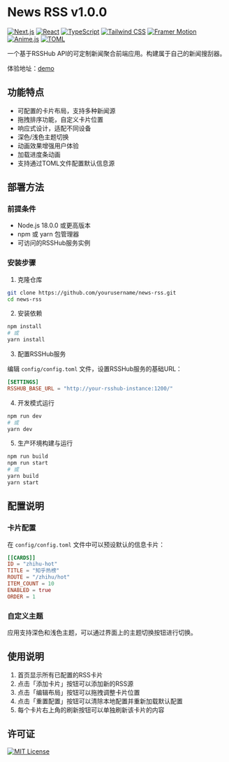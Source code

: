 # News RSS v1.0.0

[![Next.js](https://img.shields.io/badge/Next.js-15-black?logo=next.js)](https://nextjs.org/) [![React](https://img.shields.io/badge/React-19-blue?logo=react)](https://reactjs.org/) [![TypeScript](https://img.shields.io/badge/TypeScript-5-blue?logo=typescript)](https://www.typescriptlang.org/) [![Tailwind CSS](https://img.shields.io/badge/Tailwind-3-38B2AC?logo=tailwind-css)](https://tailwindcss.com/) [![Framer Motion](https://img.shields.io/badge/Framer-Motion-0055FF?logo=framer)](https://www.framer.com/motion/) [![Anime.js](https://img.shields.io/badge/Anime.js-4-red?logo=anime.js)](https://animejs.com/) [![TOML](https://img.shields.io/badge/TOML-3-yellow)](https://toml.io/)

一个基于RSSHub API的可定制新闻聚合前端应用。构建属于自己的新闻搜刮器。

体验地址：[demo](https://news-rss.vercel.app/)



## 功能特点

- 可配置的卡片布局，支持多种新闻源
- 拖拽排序功能，自定义卡片位置
- 响应式设计，适配不同设备
- 深色/浅色主题切换
- 动画效果增强用户体验
- 加载进度条动画
- 支持通过TOML文件配置默认信息源

## 部署方法

### 前提条件

- Node.js 18.0.0 或更高版本
- npm 或 yarn 包管理器
- 可访问的RSSHub服务实例

### 安装步骤

1. 克隆仓库

```bash
git clone https://github.com/yourusername/news-rss.git
cd news-rss
```

2. 安装依赖

```bash
npm install
# 或
yarn install
```

3. 配置RSSHub服务

编辑 `config/config.toml` 文件，设置RSSHub服务的基础URL：

```toml
[SETTINGS]
RSSHUB_BASE_URL = "http://your-rsshub-instance:1200/"
```

4. 开发模式运行

```bash
npm run dev
# 或
yarn dev
```

5. 生产环境构建与运行

```bash
npm run build
npm run start
# 或
yarn build
yarn start
```

## 配置说明

### 卡片配置

在 `config/config.toml` 文件中可以预设默认的信息卡片：

```toml
[[CARDS]]
ID = "zhihu-hot"
TITLE = "知乎热榜"
ROUTE = "/zhihu/hot"
ITEM_COUNT = 10
ENABLED = true
ORDER = 1
```

### 自定义主题

应用支持深色和浅色主题，可以通过界面上的主题切换按钮进行切换。

## 使用说明

1. 首页显示所有已配置的RSS卡片
2. 点击「添加卡片」按钮可以添加新的RSS源
3. 点击「编辑布局」按钮可以拖拽调整卡片位置
4. 点击「重置配置」按钮可以清除本地配置并重新加载默认配置
5. 每个卡片右上角的刷新按钮可以单独刷新该卡片的内容

## 许可证

[![MIT License](https://img.shields.io/badge/License-MIT-blue.svg)](./LICENSE)
